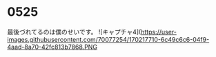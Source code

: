 # 0525
最後づれてるのは僕のせいです。
![キャプチャ4](https://user-images.githubusercontent.com/70077254/170217710-6c49c6c6-04f9-4aad-8a70-42fc813b7868.PNG
